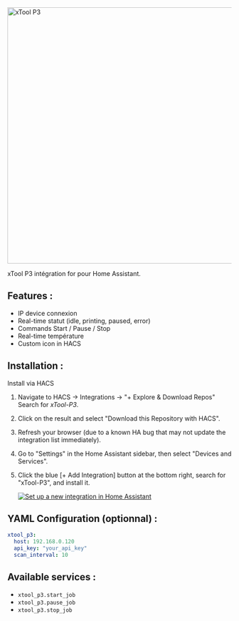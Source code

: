 <img width="2000" height="575" alt="xTool P3" src="https://github.com/user-attachments/assets/d4509657-fee1-4f48-93cf-479a61443ec7" />

xTool P3 intégration for pour Home Assistant.

## Features :

- IP device connexion
- Real-time statut (idle, printing, paused, error)
- Commands Start / Pause / Stop
- Real-time température
- Custom icon in HACS

## Installation :

Install via HACS

1. Navigate to HACS -> Integrations -> "+ Explore & Download Repos" Search for *xTool-P3*.
2. Click on the result and select "Download this Repository with HACS".
3. Refresh your browser (due to a known HA bug that may not update the integration list immediately).
4. Go to "Settings" in the Home Assistant sidebar, then select "Devices and Services".
5. Click the blue [+ Add Integration] button at the bottom right, search for "xTool-P3", and install it.  

   [![Set up a new integration in Home Assistant](https://my.home-assistant.io/badges/config_flow_start.svg)](https://github.com/SoFarSoGood86/xTool-P3.git)



## YAML Configuration (optionnal) :
```yaml
xtool_p3:
  host: 192.168.0.120
  api_key: "your_api_key"
  scan_interval: 10
```

## Available services :
- `xtool_p3.start_job`
- `xtool_p3.pause_job`
- `xtool_p3.stop_job`
